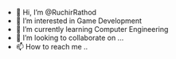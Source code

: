 - 👋 Hi, I’m @RuchirRathod
- 👀 I’m interested in Game Development
- 🌱 I’m currently learning Computer Engineering
- 💞️ I’m looking to collaborate on ...
- 📫 How to reach me ..

<!---
RuchirRathod/RuchirRathod is a ✨ special ✨ repository because its `README.md` (this file) appears on your GitHub profile.
You can click the Preview link to take a look at your changes.
--->
